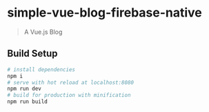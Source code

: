 # simple-vue-blog-firebase-native

> A Vue.js Blog

## Build Setup

``` bash
# install dependencies
npm i
# serve with hot reload at localhost:8080
npm run dev
# build for production with minification
npm run build
```
